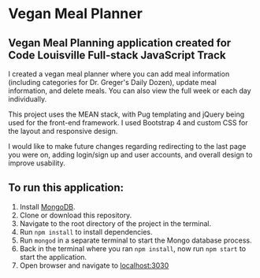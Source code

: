 # Vegan Meal Planner
## Vegan Meal Planning application created for Code Louisville Full-stack JavaScript Track

I created a vegan meal planner where you can add meal information (including categories for Dr. Greger's Daily Dozen), update meal information, and delete meals. You can also view the full week or each day individually.

This project uses the MEAN stack, with Pug templating and jQuery being used for the front-end framework. I used Bootstrap 4 and custom CSS for the layout and responsive design.

I would like to make future changes regarding redirecting to the last page you were on, adding login/sign up and user accounts, and overall design to improve usability.

## To run this application:

1. Install [MongoDB](https://docs.mongodb.com/manual/installation/).
2. Clone or download this repository.
3. Navigate to the root directory of the project in the terminal.
4. Run `npm install` to install dependencies.
5. Run `mongod` in a separate terminal to start the Mongo database process.
6. Back in the terminal where you ran `npm install`, now run `npm start` to start the application.
7. Open browser and navigate to [localhost:3030](localhost:3030)

